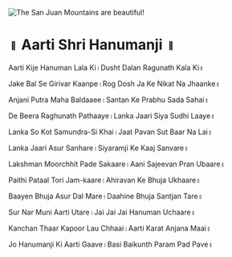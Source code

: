 ![The San Juan Mountains are beautiful!](lib/images/img.png "San Juan Mountains")

# ॥ Aarti Shri Hanumanji ॥
Aarti Kije Hanuman Lala Ki।Dusht Dalan Ragunath Kala Ki॥

Jake Bal Se Girivar Kaanpe।Rog Dosh Ja Ke Nikat Na Jhaanke॥

Anjani Putra Maha Baldaaee।Santan Ke Prabhu Sada Sahai॥

De Beera Raghunath Pathaaye।Lanka Jaari Siya Sudhi Laaye॥

Lanka So Kot Samundra-Si Khai।Jaat Pavan Sut Baar Na Lai॥

Lanka Jaari Asur Sanhare।Siyaramji Ke Kaaj Sanvare॥

Lakshman Moorchhit Pade Sakaare।Aani Sajeevan Pran Ubaare॥

Paithi Pataal Tori Jam-kaare।Ahiravan Ke Bhuja Ukhaare॥

Baayen Bhuja Asur Dal Mare।Daahine Bhuja Santjan Tare॥

Sur Nar Muni Aarti Utare।Jai Jai Jai Hanuman Uchaare॥

Kanchan Thaar Kapoor Lau Chhaai।Aarti Karat Anjana Maai॥

Jo Hanumanji Ki Aarti Gaave।Basi Baikunth Param Pad Pave॥

